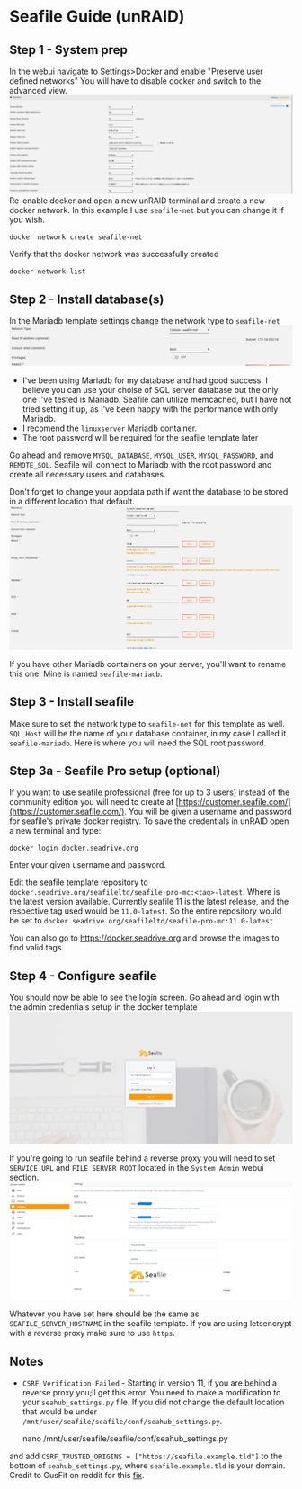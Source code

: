 # Seafile Guide (unRAID)

## Step 1 - System prep
In the webui navigate to Settings>Docker and enable "Preserve user defined networks"  You will have to disable docker and switch to the advanced view.
<img src="/screenshots/docker-network-settings.png?ref_type=heads">
Re-enable docker and open a new unRAID terminal and create a new docker network.  In this example I use ``seafile-net`` but you can change it if you wish.

    docker network create seafile-net

Verify that the docker network was successfully created

    docker network list

## Step 2 - Install database(s)
In the Mariadb template settings change the network type to ``seafile-net``
<img src="/screenshots/docker-network-type.png?ref_type=heads">
* I've been using Mariadb for my database and had good success.  I believe you can use your choise of SQL server database but the only one I've tested is Mariadb.  Seafile can utilize memcached, but I have not tried setting it up, as I've been happy with the performance with only Mariadb.  
* I recomend the ``linuxserver`` Mariadb container.
* The root password will be required for the seafile template later

Go ahead and remove ``MYSQL_DATABASE``, ``MYSQL_USER``, ``MYSQL_PASSWORD``, and ``REMOTE_SQL``.  Seafile will connect to Mariadb with the root password and create all necessary users and databases.

Don't forget to change your appdata path if want the database to be stored in a different location that default.
<img src="/screenshots/database-template.png?ref_type=heads">  

If you have other Mariadb containers on your server, you'll want to rename this one.  Mine is named ``seafile-mariadb``.

## Step 3 - Install seafile
Make sure to set the network type to ``seafile-net`` for this template as well.  ``SQL Host`` will be the name of your database container, in my case I called it ``seafile-mariadb``.  Here is where you will need the SQL root password.

## Step 3a - Seafile Pro setup (optional)
If you want to use seafile professional (free for up to 3 users) instead of the community edition you will need to create at [https://customer.seafile.com/](https://customer.seafile.com/).  You will be given a username and password for seafile's private docker registry.  To save the credentials in unRAID open a new terminal and type:

    docker login docker.seadrive.org

Enter your given username and password.

Edit the seafile template repository to ``docker.seadrive.org/seafileltd/seafile-pro-mc:<tag>-latest``.  Where <tag> is the latest version available.  Currently seafile 11 is the latest release, and the respective tag used would be ``11.0-latest``.  So the entire repository would be set to ``docker.seadrive.org/seafileltd/seafile-pro-mc:11.0-latest``

You can also go to https://docker.seadrive.org and browse the images to find valid tags.

## Step 4 - Configure seafile
You should now be able to see the login screen.  Go ahead and login with the admin credentials setup in the docker template
<img src="/screenshots/seafile-login.png?ref_type=heads">  

If you're going to run seafile behind a reverse proxy you will need to set ``SERVICE_URL`` and ``FILE_SERVER_ROOT`` located in the ``System Admin`` webui section.
<img src="/screenshots/seafile-admin-settings.png?ref_type=heads">

Whatever you have set here should be the same as ``SEAFILE_SERVER_HOSTNAME`` in the seafile template.  If you are using letsencrypt with a reverse proxy make sure to use ``https``.

## Notes

* ``CSRF Verification Failed`` - Starting in version 11, if you are behind a reverse proxy you;ll get this error.  You need to make a modification to your ``seahub_settings.py`` file.  If you did not change the default location that would be under ``/mnt/user/seafile/seafile/conf/seahub_settings.py``.

    nano /mnt/user/seafile/seafile/conf/seahub_settings.py

and add ``CSRF_TRUSTED_ORIGINS = ["https://seafile.example.tld"]`` to the bottom of ``seahub_settings.py``, where ``seafile.example.tld`` is your domain.  Credit to GusFit on reddit for this [fix](https://www.reddit.com/r/unRAID/comments/1f4ebke/guide_for_installing_the_latest_version_of/?share_id=KqhG1zJ_OS02tbUWIEVL8&utm_content=2&utm_medium=ios_app&utm_name=ioscss&utm_source=share&utm_term=1).
